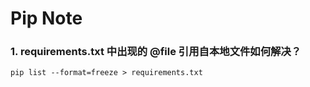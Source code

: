 # Pip Note
### 1. requirements.txt 中出现的 @file 引用自本地文件如何解决？
    pip list --format=freeze > requirements.txt
  
